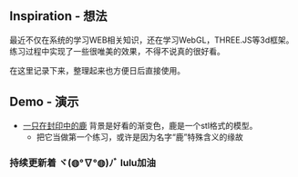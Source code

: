 ## Inspiration - 想法
 最近不仅在系统的学习WEB相关知识，还在学习WebGL，THREE.JS等3d框架。练习过程中实现了一些很唯美的效果，不得不说真的很好看。

 在这里记录下来，整理起来也方便日后直接使用。
## Demo - 演示
- [一只在封印中的鹿](https://luluuuuuu.github.io/Vivid-JS/鹿之封印/index.html) 背景是好看的渐变色，鹿是一个stl格式的模型。
  - 把它当做第一个练习，或许是因为名字“鹿”特殊含义的缘故

### 持续更新着 ヾ(◍°∇°◍)ﾉﾞ lulu加油
